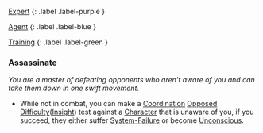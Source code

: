 
[Expert](Game/Advancement-List?Expert=true)
{: .label .label-purple }

[Agent](Game/Agent)
{: .label .label-blue }

[Training](Game/Advancement-List?Training=true)
{: .label .label-green }
### Assassinate
*You are a master of defeating opponents who aren't aware of you and can take them down in one swift movement.*
* While not in combat, you can make a [Coordination](Game/Core/Agility#Coordination) [Opposed Difficulty](Game/Core/Skills#Opposed%20Difficulty)([Insight](Game/Core/Intelligence#Insight)) test against a [Character](Game/Core/Terminology#Character) that is unaware of you, if you succeed, they either suffer [System-Failure](Game/Core/Blocks/System-Failure) or become [Unconscious](Game/Core/Effects#Unconscious).


